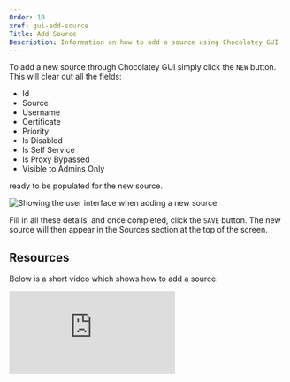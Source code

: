 ```yaml
---
Order: 10
xref: gui-add-source
Title: Add Source
Description: Information on how to add a source using Chocolatey GUI
---
```


To add a new source through Chocolatey GUI simply click the `NEW` button.  This will clear out all the fields:

- Id
- Source
- Username
- Certificate
- Priority
- Is Disabled
- Is Self Service
- Is Proxy Bypassed
- Visible to Admins Only

ready to be populated for the new source.

![Showing the user interface when adding a new source](/assets/images/chocolatey-gui/user_interface_settings_sources_add.png "Showing the user interface when adding a new source")

Fill in all these details, and once completed, click the `SAVE` button.  The new source will then appear in the Sources section at the top of the screen.

## Resources

Below is a short video which shows how to add a source:

<p>
<div class="ratio ratio-16x9">
    <iframe src="https://www.youtube.com/embed/P8adZwMocEc?list=PL84yg23i9GBjAMY0OfHfn-MH4rviaccuc" frameborder="0" allow="autoplay; encrypted-media" allowfullscreen>
    </iframe>
</div>
<br>
</p>
